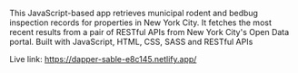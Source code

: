 This JavaScript-based app retrieves municipal rodent and bedbug inspection records for properties in New York City. 
It fetches the most recent results from a pair of RESTful APIs from New York City's Open Data portal. 
Built with JavaScript, HTML, CSS, SASS and RESTful APIs

Live link: https://dapper-sable-e8c145.netlify.app/


